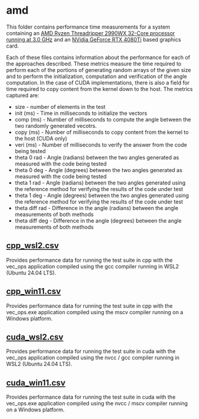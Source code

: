 # amd
This folder contains performance time measurements for a system containing an [AMD Ryzen Threadripper 2990WX 32-Core processor running at 3.0 GHz](https://en.wikipedia.org/wiki/Threadripper#Colfax_(Threadripper_2000_series,_Zen+_based)) and an [NVidia GeForce RTX 4080Ti](https://www.techpowerup.com/gpu-specs/geforce-rtx-4080-ti.c3887) based graphics card.

Each of these files contains information about the performance for each of the approaches described.  These metrics measure the time required to perform each of the portions of generating random arrays of the given size and to perform the initialization, computation and verification of the angle computation.  In the case of CUDA implementations, there is also a field for time required to copy content from the kernel down to the host.  The metrics captured are:

* size - number of elements in the test
* init (ms) - Time in milliseconds to initialize the vectors
* comp (ms) - Number of milliseconds to compute the angle between the two randomly generated vecotrs.
* copy (ms) - Number of milliseconds to copy content from the kernel to the host (CUDA only)
* veri (ms) - Number of milliseconds to verify the answer from the code being tested
* theta 0 rad - Angle (radians) between the two angles generated as measured with the code being tested
* theta 0 deg - Angle (degrees) between the two angles generated as measured with the code being tested
* theta 1 rad - Angle (radians) between the two angles generated using the reference method for verifying the results of the code under test
* theta 1 deg - Angle (degrees) between the two angles generated using the reference method for verifying the results of the code under test
* theta diff rad - Difference in the angle (radians) between the angle measurements of both methods
* theta diff deg - Difference in the angle (degrees) between the angle measurements of both methods

## [cpp_wsl2.csv](cpp_wsl2.csv)
Provides performance data for running the test suite in cpp with the vec_ops application compiled using the gcc compiler running in WSL2 (Ubuntu 24.04 LTS).

## [cpp_win11.csv](cpp_win11.csv)
Provides performance data for running the test suite in cpp with the vec_ops.exe application compiled using the mscv compiler running on a Windows platform.

## [cuda_wsl2.csv](cuda_wsl2.csv)
Provides performance data for running the test suite in cuda with the vec_ops application compiled using the nvcc / gcc compiler running in WSL2 (Ubuntu 24.04 LTS).

## [cuda_win11.csv](cuda_win11.csv)
Provides performance data for running the test suite in cuda with the vec_ops.exe application compiled using the nvcc / mscv compiler running on a Windows platform.
